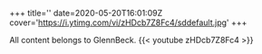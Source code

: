 +++
title=''
date=2020-05-20T16:01:09Z
cover='https://i.ytimg.com/vi/zHDcb7Z8Fc4/sddefault.jpg'
+++

All content belongs to GlennBeck.
{{< youtube zHDcb7Z8Fc4 >}}

